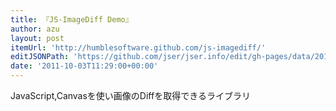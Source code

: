 ```yaml
---
title: 『JS-ImageDiff Demo』
author: azu
layout: post
itemUrl: 'http://humblesoftware.github.com/js-imagediff/'
editJSONPath: 'https://github.com/jser/jser.info/edit/gh-pages/data/2011/10/index.json'
date: '2011-10-03T11:29:00+00:00'
---
```

JavaScript,Canvasを使い画像のDiffを取得できるライブラリ
